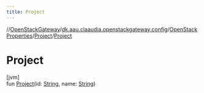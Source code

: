 ```yaml
---
title: Project
---
```

//[OpenStackGateway](../../../../index.html)/[dk.aau.claaudia.openstackgateway.config](../../index.html)/[OpenStackProperties](../index.html)/[Project](index.html)/[Project](-project.html)



# Project



[jvm]\
fun [Project](-project.html)(id: [String](https://kotlinlang.org/api/latest/jvm/stdlib/kotlin/-string/index.html), name: [String](https://kotlinlang.org/api/latest/jvm/stdlib/kotlin/-string/index.html))




